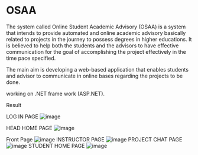 # OSAA

The system called Online Student Academic Advisory (OSAA) is a
system that intends to provide automated and online academic advisory basically
related to projects in the journey to possess degrees in higher educations. It is believed
to help both the students and the advisors to have effective communication for the
goal of accomplishing the project effectively in the time pace specified.

The main aim is developing a web-based application that enables students and advisor
to communicate in online bases regarding the projects to be done.

working on .NET frame work (ASP.NET).

Result

LOG IN PAGE
![image](https://user-images.githubusercontent.com/69731494/190857655-b248bc36-413f-4d86-8b29-4471410f7ca7.png)

HEAD HOME PAGE
![image](https://user-images.githubusercontent.com/69731494/190857974-6bb6aa76-7c70-4d69-906c-f7bc71e20bd2.png)

Front Page
![image](https://user-images.githubusercontent.com/69731494/190857882-b2fe15b7-b449-42b0-95c0-c7de45b7bf50.png)
INSTRUCTOR PAGE
![image](https://user-images.githubusercontent.com/69731494/190859410-b096f87b-ec27-4319-bced-9a98390dcc49.png)
PROJECT CHAT PAGE
![image](https://user-images.githubusercontent.com/69731494/190859476-2f27442d-a310-40da-8178-d86ae3caf29e.png)
STUDENT HOME PAGE
![image](https://user-images.githubusercontent.com/69731494/190859526-e1e817f6-b33f-4caf-882a-8c46a1501136.png)



